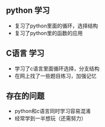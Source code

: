 ## python 学习
- 复习了python里面的循环，选择结构
- 复习了python里的函数的应用
## C语言 学习
- 学习了c语言里面循环选择，分支结构
- 在网上找了一些题目练习，加强记忆
## 存在的问题
- python和c语言同时学习容易混淆
- 经常学到一半想玩（还需努力）
